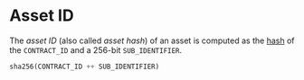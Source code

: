 # Asset ID

The _asset ID_ (also called _asset hash_) of an asset is computed as
the [hash](../protocol/cryptographic-primitives.md#hashing) of the `CONTRACT_ID` and a 256-bit `SUB_IDENTIFIER`.

```python
sha256(CONTRACT_ID ++ SUB_IDENTIFIER)
```
